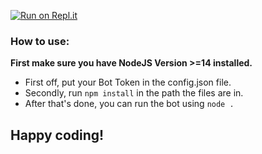 [![Run on Repl.it](https://repl.it/badge/github/byCRXHIT/Aoi.JS-Example-Bot--v4.6.0)](https://repl.it/github/byCRXHIT/Aoi.JS-Example-Bot--v4.6.0)

### How to use:

**First make sure you have NodeJS Version >=14 installed.**

- First off, put your Bot Token in the config.json file.
- Secondly, run `npm install` in the path the files are in.
- After that's done, you can run the bot using `node .`

## Happy coding!
